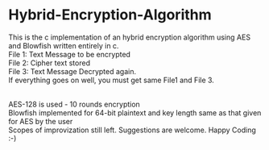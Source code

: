  <h1> Hybrid-Encryption-Algorithm </h1>
This is the c implementation of an hybrid encryption algorithm using AES and Blowfish written entirely in c. <br />
File 1: Text Message to be encrypted <br />
File 2: Cipher text stored <br />
File 3: Text Message Decrypted again. <br />
If everything goes on well, you must get same File1 and File 3.<br /> <br />

AES-128  is used - 10 rounds encryption <br />
Blowfish implemented for 64-bit plaintext and key length same as that given for AES by the user <br />
Scopes of improvization still left.
Suggestions are welcome.
Happy Coding :-)
